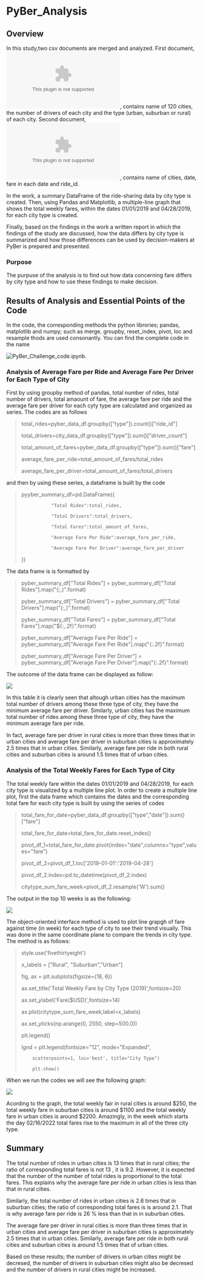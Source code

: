 # PyBer_Analysis
## Overview
In this study,two csv documents are merged and analyzed. First document, ![city_data.csv](./Resources/city_data.csv), contains name of 120 cities, the number of drivers of each city and the type (urban, suburban or rural) of each city. Second document, ![ride_data.csv](./Resources/ride_data.csv), contains name of cities, date, fare in each date and ride_id.

In the work, a summary DataFrame of the ride-sharing data by city type is created. Then, using Pandas and Matplotlib, a multiple-line graph that shows the total weekly fares, within the dates 01/01/2019 and 04/28/2019, for each city type is created. 

Finally, based on the findings in the work a written report in which the findings of the study are discussed, how the data differs by city type is summarized and how those differences can be used by decision-makers at PyBer is prepared and presented.

### Purpose

The purpuse of the analysis is to find out how data concerning fare differs by city type and how to use these findings to make decision.

## Results of Analysis and Essential Points of the Code
In the code, the corresponding methods the python librories; pandas, matplotlib and numpy; such as merge, groupby, reset_index, pivot, loc and resample thods are used consonantly. You can find the complete code in the name

![PyBer_Challenge_code.ipynb](./PyBer_Challenge_code.ipynb).


### Analysis of Average Fare per Ride and Average Fare Per Driver for Each Type of City

First by using groupby method of pandas, total number of rides, total number of drivers, total amaount of fare, the average fare per ride and the average fare per driver for each cyty type are calculated and organized as series. The codes are as follows
> total_rides=pyber_data_df.groupby(["type"]).count()["ride_id"]
> 
> total_drivers=city_data_df.groupby(["type"]).sum()["driver_count"]
> 
> total_amount_of_fares=pyber_data_df.groupby(["type"]).sum()["fare"]
> 
> average_fare_per_ride=total_amount_of_fares/total_rides
> 
> average_fare_per_driver=total_amount_of_fares/total_drivers

and then by using these series, a dataframe is built by the code

> pyyber_summary_df=pd.DataFrame({
> 
>                "Total Rides":total_rides,
>                
>                "Total Drivers":total_drivers,
>                
>                "Total Fares":total_amount_of_fares,
>                
>                "Average Fare Per Ride":average_fare_per_ride,
>                
>                "Average Fare Per Driver":average_fare_per_driver
>                  
> })

The data frame is is formatted by 

> pyber_summary_df["Total Rides"] = pyber_summary_df["Total Rides"].map("{:,}".format)
> 
> pyber_summary_df["Total Drivers"] = pyber_summary_df["Total Drivers"].map("{:,}".format)
> 
> pyber_summary_df["Total Fares"] = pyber_summary_df["Total Fares"].map("${:,.2f}".format)
> 
> pyber_summary_df["Average Fare Per Ride"] = pyber_summary_df["Average Fare Per Ride"].map("{:.2f}".format)
> 
> pyber_summary_df["Average Fare Per Driver"] = pyber_summary_df["Average Fare Per Driver"].map("{:.2f}".format)

The outcome of the data frame can be displayed as follow:

![](./Resources/Average_Fare_Per_Ride_Driver.png)

In this table it is clearly seen that altough urban cities has the maximum total number of drivers among these three type of city, they have the minimum average fare per driver. Similarly, urban cities has the maximum total number of rides among these three type of city, they have the minimum average fare per ride.

In fact, average fare per driver in rural cities is more than three times that in urban cities and average fare per driver in suburban cities is approximately 2.5 times that in urban cities. Similarly, average fare per ride in both rural cities and suburban cities is around 1.5 times that of urban cities.

### Analysis of the Total Weekly Fares for Each Type of City

The total weekly fare within the dates 01/01/2019 and 04/28/2019, for each city type is visualized by a multiple line plot.
In order to create a multiple line plot, first the data frame which contains the dates and the corresponding total fare for each city type is built by using the series of codes

> total_fare_for_date=pyber_data_df.groupby(["type","date"]).sum()["fare"]
> 
> total_fare_for_date=total_fare_for_date.reset_index()
> 
> pivot_df_1=total_fare_for_date.pivot(index="date",columns="type",values="fare")
> 
> pivot_df_2=pivot_df_1.loc['2019-01-01':'2019-04-28']
> 
> pivot_df_2.index=pd.to_datetime(pivot_df_2.index)
> 
> citytype_sum_fare_week=pivot_df_2.resample('W').sum()

The output in the top 10 weeks is as the following:

![](./Resources/Weekly_Fare.png)

The object-oriented interface method is used to plot line grapgh of fare against time (in week) for each type of city to see their trend visually. This was done in the same coordinate plane to compare the trends in city type. The method is as follows:

> style.use('fivethirtyeight')
> 
> x_labels = ["Rural", "Suburban","Urban"]
> 
> fig, ax = plt.subplots(figsize=(18, 6))
> 
> ax.set_title('Total Weekly Fare by City Type (2019)',fontsize=20)
> 
> ax.set_ylabel('Fare($USD)',fontsize=14)
> 
> ax.plot(citytype_sum_fare_week,label=x_labels)
> 
> ax.set_yticks(np.arange(0, 2550, step=500.0))
> 
> plt.legend()
> 
> lgnd = plt.legend(fontsize="12", mode="Expanded",
> 
>         scatterpoints=1, loc='best', title="City Type")
>         
>         plt.show()  

When we run the codes we will see the following graph:

![](./Resources/PyBer_Fare_Summary.png)

Acording to the graph, the total weekly fair in rural cities is around $250, the total weekly fare in suburban cities is around $1100 and the total weekly fare in urban cities is around $2200. Amazingly, in the week which starts the day 02/16/2022 total fares rise to the maximum in all of the three city type.

## Summary

The total number of rides in urban cities is 13 times that in rural cities; the ratio of corresponding total fares is not 13 , it is 9.2. However, it is expected that the number of the number of total rides is proportional to the total fares. This explains why the average fare per ride in urban cities is less than that in rural cities.

Similarly, the total number of rides in urban cities is 2.6 times that in suburban cities; the ratio of corresponding total fares is is around 2.1. That is why average fare per ride is 26 % less than that in in suburban cities.

The average fare per driver in rural cities is more than three times that in urban cities and average fare per driver in suburban cities is approximately 2.5 times that in urban cities. Similarly, average fare per ride in both rural cities and suburban cities is around 1.5 times that of urban cities.

Based on these results; the number of drivers in urban cities might be decresed, the number of drivers in suburban cities might also be decresed and the number of drivers in rural cities might be increased.
